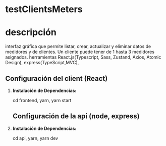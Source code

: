# testClientsMeters

# descripción
 interfaz gráfica que permite listar, crear, actualizar y eliminar datos de medidores y de clientes.
 Un cliente puede tener de 1 hasta 3 medidores asignados.
 herramientas React.js(Typescript, Sass, Zustand, Axios, Atomic Design), express(TypeScript,MVC),

## Configuración del client (React)

1. **Instalación de Dependencias:**
  
   cd frontend,
   yarn,
   yarn start

   ## Configuración de la api (node, express)

1. **Instalación de Dependencias:**

   cd api,
   yarn,
   yarn dev
